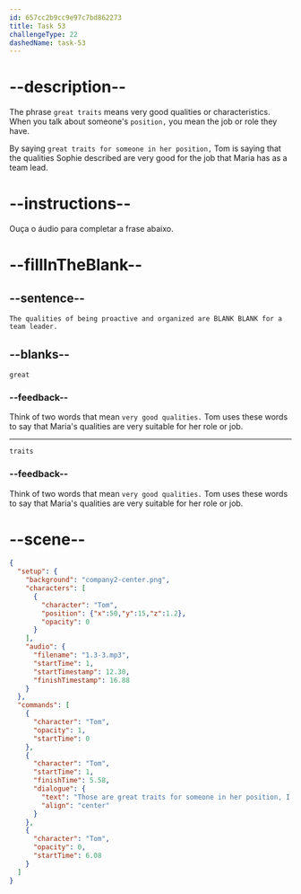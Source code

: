 ```yaml
---
id: 657cc2b9cc9e97c7bd862273
title: Task 53
challengeType: 22
dashedName: task-53
---
```


# --description--

The phrase `great traits` means very good qualities or characteristics. When you talk about someone's `position,` you mean the job or role they have.

By saying `great traits for someone in her position,` Tom is saying that the qualities Sophie described are very good for the job that Maria has as a team lead.

# --instructions--

Ouça o áudio para completar a frase abaixo.

# --fillInTheBlank--

## --sentence--

`The qualities of being proactive and organized are BLANK BLANK for a team leader.`

## --blanks--

`great`

### --feedback--

Think of two words that mean `very good qualities.` Tom uses these words to say that Maria's qualities are very suitable for her role or job.

---

`traits`

### --feedback--

Think of two words that mean `very good qualities.` Tom uses these words to say that Maria's qualities are very suitable for her role or job.

# --scene--

```json
{
  "setup": {
    "background": "company2-center.png",
    "characters": [
      {
        "character": "Tom",
        "position": {"x":50,"y":15,"z":1.2},
        "opacity": 0
      }
    ],
    "audio": {
      "filename": "1.3-3.mp3",
      "startTime": 1,
      "startTimestamp": 12.30,
      "finishTimestamp": 16.88
    }
  },
  "commands": [
    {
      "character": "Tom",
      "opacity": 1,
      "startTime": 0
    },
    {
      "character": "Tom",
      "startTime": 1,
      "finishTime": 5.58,
      "dialogue": {
        "text": "Those are great traits for someone in her position, I think. What does she do as the team lead?",
        "align": "center"
      }
    },
    {
      "character": "Tom",
      "opacity": 0,
      "startTime": 6.08
    }
  ]
}
```
